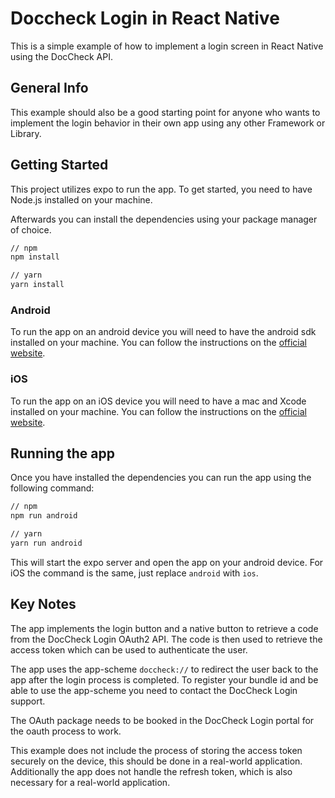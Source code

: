 # Doccheck Login in React Native

This is a simple example of how to implement a login screen in React Native using the DocCheck API.

## General Info

This example should also be a good starting point for anyone who wants to implement the login behavior in their own app using any other Framework or Library.

## Getting Started

This project utilizes expo to run the app. To get started, you need to have Node.js installed on your machine.

Afterwards you can install the dependencies using your package manager of choice.

```bash
// npm
npm install
```

```bash
// yarn
yarn install
```

### Android

To run the app on an android device you will need to have the android sdk installed on your machine. You can follow the instructions on the [official website](https://developer.android.com/studio).

### iOS

To run the app on an iOS device you will need to have a mac and Xcode installed on your machine. You can follow the instructions on the [official website](https://developer.apple.com/xcode/).

## Running the app

Once you have installed the dependencies you can run the app using the following command:

```bash
// npm
npm run android
```

```bash
// yarn
yarn run android
```

This will start the expo server and open the app on your android device.
For iOS the command is the same, just replace `android` with `ios`.

## Key Notes

The app implements the login button and a native button to retrieve a code from the DocCheck Login OAuth2 API. The code is then used to retrieve the access token which can be used to authenticate the user.

The app uses the app-scheme `doccheck://` to redirect the user back to the app after the login process is completed. To register your bundle id and be able to use the app-scheme you need to contact the DocCheck Login support.

The OAuth package needs to be booked in the DocCheck Login portal for the oauth process to work.

This example does not include the process of storing the access token securely on the device, this should be done in a real-world application.
Additionally the app does not handle the refresh token, which is also necessary for a real-world application.

